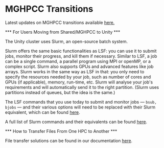 # MGHPCC Transitions #
Latest updates on MGHPCC transitions available [here.](https://www.umass.edu/it/researchcomputing/mghpcc-transitions)

*** For Users Moving from Shared/MGHPCC to Unity ***

The Unity cluster uses Slurm, an open-source batch system.

Slurm offers the same basic functionalities as LSF: you can use it to submit jobs, monitor their progress, and kill them if necessary. Similar to LSF, a job can be a single command, a parallel program using MPI or openMP, or a complex script. Slurm also supports GPUs and advanced features like job arrays.  Slurm works in the same way as LSF in that: you only need to specify the resources needed by your job, such as number of cores and GPUs (if applicable), memory, run-time, etc. Slurm will analyse your job's requirements and will automatically send it to the right partition. (Slurm uses partitions instead of queues, but the idea is the same.)

The LSF commands that you use today to submit and monitor jobs — ``` bsub, bjobs ``` — and their various options will need to be replaced with their Slurm equivalent, which can be found [here](https://scicomp.ethz.ch/wiki/LSF_to_Slurm_quick_reference).

A full list of Slurm commands and their equivalents can be found [here](https://slurm.schedmd.com/rosetta.pdf).

*** How to Transfer Files From One HPC to Another ***

File transfer solutions can be found in our documentation [here](https://docs.unity.rc.umass.edu/managing-files/index.html#:~:text=look%20like%20this%3A-,Globus,-Globus%20Connect%20allows).